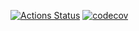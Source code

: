 [![Actions Status](https://github.com/Andr1yk0/blog/workflows/deploy/badge.svg)](https://github.com/Andr1yk0/blog/actions)
[![codecov](https://codecov.io/gh/Andr1yk0/blog/branch/main/graph/badge.svg)](https://codecov.io/gh/Andr1yk0/blog)
